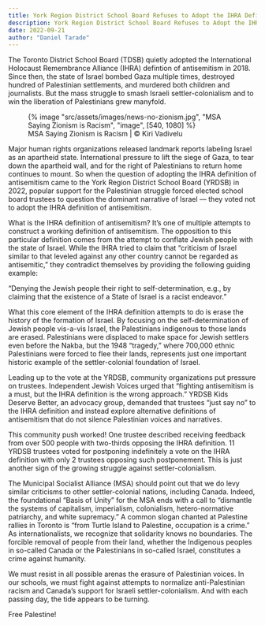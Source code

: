 ```yaml
---
title: York Region District School Board Refuses to Adopt the IHRA Defintion of Antisemitism
description: York Region District School Board Refuses to Adopt the IHRA Defintion of Antisemitism
date: 2022-09-21
author: "Daniel Tarade"
---
```


The Toronto District School Board (TDSB) quietly adopted the International Holocaust Remembrance Alliance (IHRA) defintion of antisemitism in 2018. Since then, the state of Israel bombed Gaza multiple times, destroyed hundred of Palestinian settlements, and murdered both children and journalists. But the mass struggle to smash Israeli settler-colonialism and to win the liberation of Palestinians grew manyfold.

<!-- excerpt -->

<figure>
{% image "src/assets/images/news-no-zionism.jpg", "MSA Saying Zionism is Racism", "image", [540, 1080] %}
<figcaption>MSA Saying Zionism is Racism | © Kiri Vadivelu</figcaption>
</figure>

Major human rights organizations released landmark reports labeling Israel as an apartheid state. International pressure to lift the siege of Gaza, to tear down the apartheid wall, and for the right of Palestinians to return home continues to mount. So when the question of adopting the IHRA definition of antisemitism came to the York Region District School Board (YRDSB) in 2022, popular support for the Palestinian struggle forced elected school board trustees to question the dominant narrative of Israel — they voted not to adopt the IHRA definition of antisemitism.

What is the IHRA definition of antisemitism? It’s one of multiple attempts to construct a working definition of antisemitism. The opposition to this particular definition comes from the attempt to conflate Jewish people with the state of Israel. While the IHRA tried to claim that “criticism of Israel similar to that leveled against any other country cannot be regarded as antisemitic,” they contradict themselves by providing the following guiding example:

“Denying the Jewish people their right to self-determination, e.g., by claiming that the existence of a State of Israel is a racist endeavor.”

What this core element of the IHRA definition attempts to do is erase the history of the formation of Israel. By focusing on the self-determination of Jewish people vis-a-vis Israel, the Palestinians indigenous to those lands are erased. Palestinians were displaced to make space for Jewish settlers even before the Nakba, but the 1948 “tragedy,” where 700,000 ethnic Palestinians were forced to flee their lands, represents just one important historic example of the settler-colonial foundation of Israel.

Leading up to the vote at the YRDSB, community organizations put pressure on trustees. Independent Jewish Voices urged that “fighting antisemitism is a must, but the IHRA definition is the wrong approach.” YRDSB Kids Deserve Better, an advocacy group, demanded that trustees “just say no” to the IHRA definition and instead explore alternative definitions of antisemitism that do not silence Palestinian voices and narratives.

This community push worked! One trustee described receiving feedback from over 500 people with two-thirds opposing the IHRA definition. 11 YRDSB trustees voted for postponing indefinitely a vote on the IHRA definition with only 2 trustees opposing such postponement. This is just another sign of the growing struggle against settler-colonialism.

The Municipal Socialist Alliance (MSA) should point out that we do levy similar criticisms to other settler-colonial nations, including Canada. Indeed, the foundational “Basis of Unity” for the MSA ends with a call to “dismantle the systems of capitalism, imperialism, colonialism, hetero-normative patriarchy, and white supremacy.” A common slogan chanted at Palestine rallies in Toronto is “from Turtle Island to Palestine, occupation is a crime.” As internationalists, we recognize that solidarity knows no boundaries. The forcible removal of people from their land, whether the Indigenous peoples in so-called Canada or the Palestinians in so-called Israel, constitutes a crime against humanity.

We must resist in all possible arenas the erasure of Palestinian voices. In our schools, we must fight against attempts to normalize anti-Palestinian racism and Canada’s support for Israeli settler-colonialism. And with each passing day, the tide appears to be turning.

Free Palestine!
